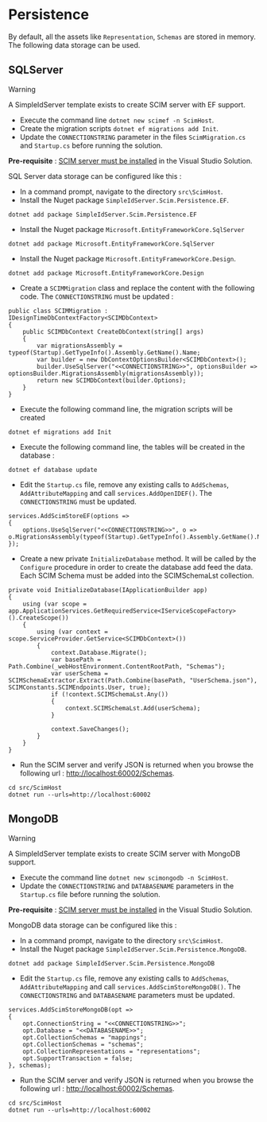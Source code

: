 # Persistence

By default, all the assets like `Representation`, `Schemas` are stored in memory. The following data storage can be used. 

## SQLServer

> [!WARNING]
> A SimpleIdServer template exists to create SCIM server with EF support.
> * Execute the command line `dotnet new scimef -n ScimHost`.
> * Create the migration scripts `dotnet ef migrations add Init`.
> * Update the `CONNECTIONSTRING` parameter in the files `ScimMigration.cs` and `Startup.cs` before running the solution.

**Pre-requisite** : [SCIM server must be installed](/documentation/scim20/installation.html) in the Visual Studio Solution.

SQL Server data storage can be configured like this : 

* In a command prompt, navigate to the directory `src\ScimHost`.
* Install the Nuget package `SimpleIdServer.Scim.Persistence.EF`. 

```
dotnet add package SimpleIdServer.Scim.Persistence.EF
```

* Install the Nuget package `Microsoft.EntityFrameworkCore.SqlServer`

```
dotnet add package Microsoft.EntityFrameworkCore.SqlServer
```
* Install the Nuget package `Microsoft.EntityFrameworkCore.Design`.

```
dotnet add package Microsoft.EntityFrameworkCore.Design
```

* Create a `SCIMMigration` class and replace the content with the following code. The `CONNECTIONSTRING` must be updated :

```
public class SCIMMigration : IDesignTimeDbContextFactory<SCIMDbContext> 
{ 
    public SCIMDbContext CreateDbContext(string[] args) 
    { 
        var migrationsAssembly = typeof(Startup).GetTypeInfo().Assembly.GetName().Name; 
        var builder = new DbContextOptionsBuilder<SCIMDbContext>(); 
        builder.UseSqlServer("<<CONNECTIONSTRING>>", optionsBuilder => optionsBuilder.MigrationsAssembly(migrationsAssembly));
        return new SCIMDbContext(builder.Options); 
    }
}
```

* Execute the following command line, the migration scripts will be created

```
dotnet ef migrations add Init
```

* Execute the following command line, the tables will be created in the database :

```
dotnet ef database update
```

*  Edit the `Startup.cs` file, remove any existing calls to `AddSchemas`, `AddAttributeMapping` and call `services.AddOpenIDEF()`. The `CONNECTIONSTRING` must be updated.

```
services.AddScimStoreEF(options =>
{
    options.UseSqlServer("<<CONNECTIONSTRING>>", o => o.MigrationsAssembly(typeof(Startup).GetTypeInfo().Assembly.GetName().Name));
});
```

* Create a new private `InitializeDatabase` method. It will be called by the `Configure` procedure in order to create the database add feed the data. Each SCIM Schema must be added into the SCIMSchemaLst collection. 

```
private void InitializeDatabase(IApplicationBuilder app)
{
    using (var scope = app.ApplicationServices.GetRequiredService<IServiceScopeFactory>().CreateScope())
    {
        using (var context = scope.ServiceProvider.GetService<SCIMDbContext>())
        {
            context.Database.Migrate();
            var basePath = Path.Combine(_webHostEnvironment.ContentRootPath, "Schemas");
            var userSchema = SCIMSchemaExtractor.Extract(Path.Combine(basePath, "UserSchema.json"), SCIMConstants.SCIMEndpoints.User, true);
            if (!context.SCIMSchemaLst.Any())
            {
                context.SCIMSchemaLst.Add(userSchema);
            }

            context.SaveChanges();
        }
    }
}
```

* Run the SCIM server and verify JSON is returned when you browse the following url : [http://localhost:60002/Schemas](http://localhost:60002/Schemas).

```
cd src/ScimHost
dotnet run --urls=http://localhost:60002
```

## MongoDB

> [!WARNING]
> A SimpleIdServer template exists to create SCIM server with MongoDB support. 
> * Execute the command line `dotnet new scimongodb -n ScimHost`.
> * Update  the `CONNECTIONSTRING` and `DATABASENAME` parameters in the `Startup.cs` file before running the solution.

**Pre-requisite** : [SCIM server must be installed](/documentation/scim20/installation.html) in the Visual Studio Solution.

MongoDB data storage can be configured like this : 

* In a command prompt, navigate to the directory `src\ScimHost`.
* Install the Nuget package `SimpleIdServer.Scim.Persistence.MongoDB`. 

```
dotnet add package SimpleIdServer.Scim.Persistence.MongoDB
```

* Edit the `Startup.cs` file, remove any existing calls to `AddSchemas`, `AddAttributeMapping` and call `services.AddScimStoreMongoDB()`. The `CONNECTIONSTRING` and `DATABASENAME` parameters must be updated.

```
services.AddScimStoreMongoDB(opt => 
{ 
	opt.ConnectionString = "<<CONNECTIONSTRING>>"; 
	opt.Database = "<<DATABASENAME>>";  
	opt.CollectionSchemas = "mappings"; 
	opt.CollectionSchemas = "schemas"; 
    opt.CollectionRepresentations = "representations"; 
	opt.SupportTransaction = false; 
}, schemas); 
```

* Run the SCIM server and verify JSON is returned when you browse the following url : [http://localhost:60002/Schemas](http://localhost:60002/Schemas).

```
cd src/ScimHost
dotnet run --urls=http://localhost:60002
```